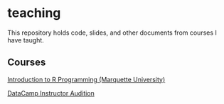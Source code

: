 # teaching

This repository holds code, slides, and other documents from courses I have taught.

## Courses

[Introduction to R Programming (Marquette University)](https://github.com/jameslamb/teaching/tree/master/mu_rprog)

[DataCamp Instructor Audition](https://github.com/jameslamb/teaching/tree/master/datacamp_audition)
